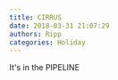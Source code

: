 ```yaml
---
title: CIRRUS
date: 2018-03-31 21:07:29
authors: Ripp
categories: Holiday
---
```


 It's in the PIPELINE